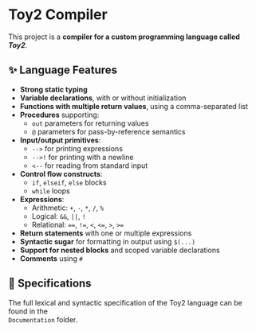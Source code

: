 # Toy2 Compiler

This project is a **compiler for a custom programming language called _Toy2_**.  

## ✨ Language Features
- **Strong static typing**
- **Variable declarations**, with or without initialization
- **Functions with multiple return values**, using a comma-separated list
- **Procedures** supporting:
  - `out` parameters for returning values
  - `@` parameters for pass-by-reference semantics
- **Input/output primitives**:
  - `-->` for printing expressions
  - `-->!` for printing with a newline
  - `<--` for reading from standard input
- **Control flow constructs**:
  - `if`, `elseif`, `else` blocks
  - `while` loops
- **Expressions**:
  - Arithmetic: `+`, `-`, `*`, `/`, `%`
  - Logical: `&&`, `||`, `!`
  - Relational: `==`, `!=`, `<`, `<=`, `>`, `>=`
- **Return statements** with one or multiple expressions
- **Syntactic sugar** for formatting in output using `$(...)`
- **Support for nested blocks** and scoped variable declarations
- **Comments** using `#`


## 📄 Specifications
The full lexical and syntactic specification of the Toy2 language can be found in the  
`Documentation` folder.

